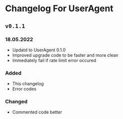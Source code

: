 # Changelog For UserAgent

## `v0.1.1`

### 18.05.2022

- Updatd to UserAgent 0.1.0
- Improved upgrade code to be faster and more clean
- Immediately fail if rate limit error occured

### Added

- This changelog
- Error codes

### Changed

- Commented code better
